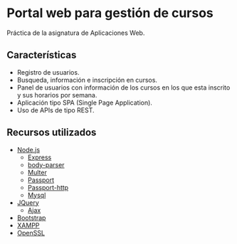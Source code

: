 # Portal web para gestión de cursos

Práctica de la asignatura de Aplicaciones Web.

## Características

 - Registro de usuarios.
 - Busqueda, información e inscripción en cursos.
 - Panel de usuarios con información de los cursos en los que esta inscrito y sus horarios por semana. 
 - Aplicación tipo SPA (Single Page Application).
 - Uso de APIs de tipo REST.

## Recursos utilizados

 - [Node.js](https://nodejs.org/es/)
   - [Express](http://expressjs.com/es/)
   - [body-parser](https://github.com/expressjs/body-parser)
   - [Multer](https://github.com/expressjs/multer)
   - [Passport](http://passportjs.org/)
   - [Passport-http](https://github.com/jaredhanson/passport-http)
   - [Mysql](https://github.com/mysqljs/mysql)
 - [JQuery](https://jquery.com/)
    - [Ajax](http://api.jquery.com/jquery.ajax/)
 - [Bootstrap](http://getbootstrap.com/)
 - [XAMPP](https://www.apachefriends.org/es/index.html)
 - [OpenSSL](https://www.openssl.org/)


